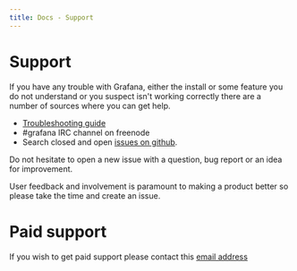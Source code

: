 ```yaml
---
title: Docs - Support
---
```


# Support

If you have any trouble with Grafana, either the install or some feature you do not understand or you suspect isn't working
correctly there are a number of sources where you can get help.

- [Troubleshooting guide](/docs/troubleshooting)
- #grafana IRC channel on freenode
- Search closed and open [issues on github](https://github.com/grafana/grafana/issues).

Do not hesitate to open a new issue with a question, bug report or an idea for improvement.

User feedback and involvement is paramount to making a product better so please take the time and create an issue.

# Paid support
If you wish to get paid support please contact this [email address](mailto:contact@grafana.org)
